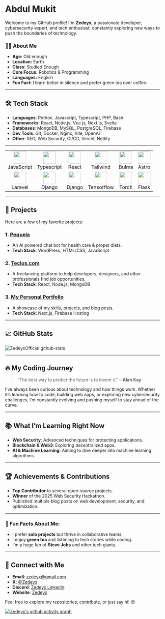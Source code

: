 # Abdul Mukit

Welcome to my GitHub profile! I'm **Zedeyx**, a passionate developer, cybersecurity expert, and tech enthusiast, constantly exploring new ways to push the boundaries of technology.

### 👨‍💻 About Me

- **Age:** Old enough
- **Location:** Earth 
- **Class:** Studied Enough
- **Core Focus:** Robotics & Programming
- **Languages:** English  
- **Fun Fact:** I learn better in silence and prefer green tea over coffee.
---

## 🛠️ Tech Stack

- **Languages**: Python, Javascript, Typescript, PHP, Bash
- **Frameworks**: React, Node.js, Vue.js, Next.js, Svelte
- **Databases**: MongoDB, MySQL, PostgreSQL, Firebase
- **Dev Tools**: Git, Docker, Nginx, Vite, OpenAi
- **Other**: SEO, Web Security, CI/CD, Vercel, Netlify

<div align="center">
  <hr>
  <table>
    <tr>
      <td align="center"><img src="https://cdn.jsdelivr.net/gh/devicons/devicon/icons/html5/html5-original.svg" width="40"/><br>JavaScript</td>
      <td align="center"><img src="https://cdn.jsdelivr.net/gh/devicons/devicon/icons/css3/css3-original.svg" width="40"/><br>Typescript</td>
      <td align="center"><img src="https://cdn.jsdelivr.net/gh/devicons/devicon/icons/javascript/javascript-original.svg" width="40"/><br>React</td>
      <td align="center"><img src="https://cdn.jsdelivr.net/gh/devicons/devicon/icons/react/react-original.svg" width="40"/><br>Tailwind</td>
      <td align="center"><img src="https://cdn.jsdelivr.net/gh/devicons/devicon/icons/nextjs/nextjs-original.svg" width="40"/><br>Bulma</td>
      <td align="center"><img src="https://cdn.jsdelivr.net/gh/devicons/devicon/icons/nodejs/nodejs-original.svg" width="40"/><br>Astro</td>
    </tr>
    <tr>
      <td align="center"><img src="https://cdn.jsdelivr.net/gh/devicons/devicon/icons/php/php-original.svg" width="40"/><br>Laravel</td>
      <td align="center"><img src="https://cdn.jsdelivr.net/gh/devicons/devicon/icons/python/python-original.svg" width="40"/><br>Django</td>
      <td align="center"><img src="https://cdn.jsdelivr.net/gh/devicons/devicon/icons/mysql/mysql-original.svg" width="40"/><br>Django</td>
      <td align="center"><img src="https://cdn.jsdelivr.net/gh/devicons/devicon/icons/mongodb/mongodb-original.svg" width="40"/><br>Tensorflow</td>
      <td align="center"><img src="https://cdn.jsdelivr.net/gh/devicons/devicon/icons/git/git-original.svg" width="40"/><br>Torch</td>
      <td align="center"><img src="https://cdn.jsdelivr.net/gh/devicons/devicon/icons/github/github-original.svg" width="40"/><br>Flask</td>
    </tr>
  </table>
</div>


---

## 🚀 Projects

Here are a few of my favorite projects:

### 1. **[Pequela](Empty)**
   - An AI powered chat bot for health care & proper diets.
   - **Tech Stack**: WordPress, HTML/CSS, JavaScript

### 2. **[Teclus.com](https://teclus.com)**
   - A freelancing platform to help developers, designers, and other professionals find job opportunities.
   - **Tech Stack**: React, Node.js, MongoDB

### 3. **[My Personal Portfolio](https://zedeyx.com)**
   - A showcase of my skills, projects, and blog posts.
   - **Tech Stack**: Next.js, Firebase Hosting
---

## 📈 GitHub Stats
![ZedeyxOfficial github-stats](https://stats.dooboo.io/api/github-stats?login=zed-eyx)

---

## 🔥 My Coding Journey

> "The best way to predict the future is to invent it." – **Alan Kay**

I've always been curious about technology and how things work. Whether it’s learning how to code, building web apps, or exploring new cybersecurity challenges, I’m constantly evolving and pushing myself to stay ahead of the curve.

---

## 📚 What I’m Learning Right Now

- **Web Security**: Advanced techniques for protecting applications.
- **Blockchain & Web3**: Exploring decentralized apps.
- **AI & Machine Learning**: Aiming to dive deeper into machine learning algorithms.

---

## 🏆 Achievements & Contributions

- **Top Contributor** to several open-source projects.
- **Winner** of the 2025 Web Security Hackathon.
- Published multiple blog posts on web development, security, and optimization.

---

### 🚨 Fun Facts About Me:

- I prefer **solo projects** but thrive in collaborative teams.
- I enjoy **green tea** and listening to tech stories while coding.
- I’m a huge fan of **Steve Jobs** and other tech giants.

---

## 💬 Connect with Me

- **Email**: [zedeyx@gmail.com](mailto:zedeyx@gmail.com)
- **X**: [@Zedeyx](https://x.com/Zedeyx)
- **Discord**: [Zedeyx LinkedIn](https://linkedin.com/in/zedeyx)
- **Website**: [Zedeyx](https://zedeyx.my.id)

Feel free to explore my repositories, contribute, or just say hi! 😊

[![Zedeyx's github activity graph](https://github-readme-activity-graph.vercel.app/graph?username=Zed-eyx&bg_color=ffffff&color=000000&line=8a24ff&point=24292e&area=true&hide_border=true)](#)


